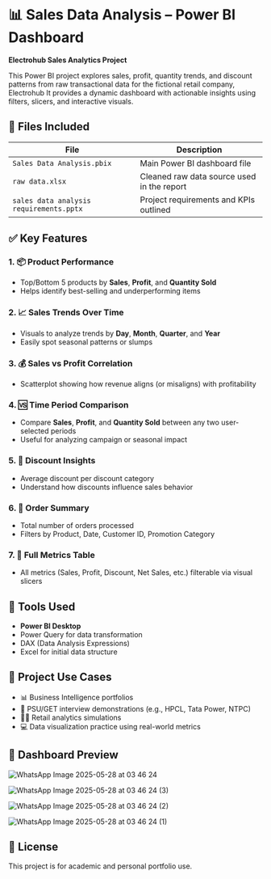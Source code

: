 # 📊 Sales Data Analysis – Power BI Dashboard

**Electrohub Sales Analytics Project**

This Power BI project explores sales, profit, quantity trends, and discount patterns from raw transactional data for the fictional retail company, Electrohub It provides a dynamic dashboard with actionable insights using filters, slicers, and interactive visuals.
## 📁 Files Included
| File | Description |
|------|-------------|
| `Sales Data Analysis.pbix` | Main Power BI dashboard file |
| `raw data.xlsx` | Cleaned raw data source used in the report |
| `sales data analysis requirements.pptx` | Project requirements and KPIs outlined 

## ✅ Key Features

### 1. 📦 **Product Performance**
- Top/Bottom 5 products by **Sales**, **Profit**, and **Quantity Sold**
- Helps identify best-selling and underperforming items

### 2. 📈 **Sales Trends Over Time**
- Visuals to analyze trends by **Day**, **Month**, **Quarter**, and **Year**
- Easily spot seasonal patterns or slumps

### 3. 💰 **Sales vs Profit Correlation**
- Scatterplot showing how revenue aligns (or misaligns) with profitability

### 4. 🆚 **Time Period Comparison**
- Compare **Sales**, **Profit**, and **Quantity Sold** between any two user-selected periods
- Useful for analyzing campaign or seasonal impact

### 5. 🎯 **Discount Insights**
- Average discount per discount category
- Understand how discounts influence sales behavior

### 6. 🛒 **Order Summary**
- Total number of orders processed
- Filters by Product, Date, Customer ID, Promotion Category

### 7. 🧮 **Full Metrics Table**
- All metrics (Sales, Profit, Discount, Net Sales, etc.) filterable via visual slicers

## 🎯 Tools Used

- **Power BI Desktop**
- Power Query for data transformation
- DAX (Data Analysis Expressions)
- Excel for initial data structure

## 📌 Project Use Cases

- 📊 Business Intelligence portfolios  
- 🏢 PSU/GET interview demonstrations (e.g., HPCL, Tata Power, NTPC)  
- 🧑‍💼 Retail analytics simulations  
- 💻 Data visualization practice using real-world metrics

## 📸 Dashboard Preview
![WhatsApp Image 2025-05-28 at 03 46 24](https://github.com/user-attachments/assets/df3cf6ca-2d95-4ebb-8e02-7f57e676c380)

![WhatsApp Image 2025-05-28 at 03 46 24 (3)](https://github.com/user-attachments/assets/6d167db1-fd80-48fd-b266-a1278d1abf95)

![WhatsApp Image 2025-05-28 at 03 46 24 (2)](https://github.com/user-attachments/assets/b9f5501c-f52d-4fef-88ef-2b0bcf796874)

![WhatsApp Image 2025-05-28 at 03 46 24 (1)](https://github.com/user-attachments/assets/e5aa419b-3e03-4e5a-a164-e0ebfb7b5933)


## 📂 License

This project is for academic and personal portfolio use. 



